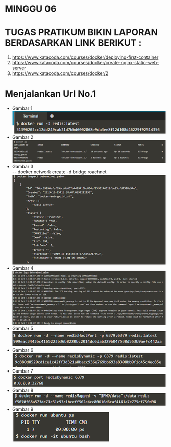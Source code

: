 # MINGGU 06   
# TUGAS PRATIKUM BIKIN LAPORAN BERDASARKAN LINK BERIKUT :

1. https://www.katacoda.com/courses/docker/deploying-first-container  
2. https://www.katacoda.com/courses/docker/create-nginx-static-web-server  
3. https://www.katacoda.com/courses/docker/2  


# Menjalankan Url No.1   
* Gambar 1  
![6](images/1..png)  
* Gambar 2  
![6](images/2.png)  
* Gambar 3  
-- docker network create -d bridge roachnet
![6](images/3.png)
*  Gambar 4    
![6](images/4.png)   
* Gambar 5  
![6](images/5.png)  
* Gambar 6   
![6](images/6.png)   
* Gambar 7  
![6](images/7.png)   
* Gambar 8  
![6 ](images/8.png)   
* Gambar 9  
![6](images/9.png)   
